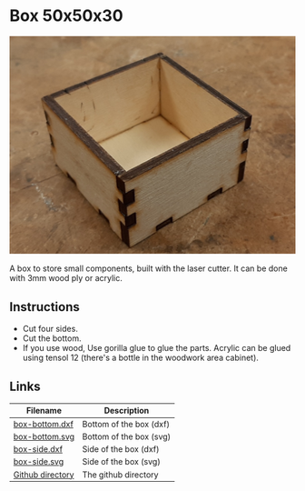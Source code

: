 # Box 50x50x30

![ScreenShot](box-50x50x30.jpg)

A box to store small components, built with the laser cutter. It can be done with 3mm wood ply or acrylic.

## Instructions

- Cut four sides.
- Cut the bottom.
- If you use wood, Use gorilla glue to glue the parts. Acrylic can be glued using tensol 12 (there's a bottle in the woodwork area cabinet).

## Links

Filename                                                     | Description
--------                                                     | -----------
[box-bottom.dxf]({{site.gh_project_baseurl}}/box-50x50x30/box-bottom.dxf) | Bottom of the box (dxf)
[box-bottom.svg]({{site.gh_project_baseurl}}/box-50x50x30/box-bottom.svg) | Bottom of the box (svg)
[box-side.dxf]({{site.gh_project_baseurl}}/box-50x50x30/box-side.dxf) | Side of the box (dxf)
[box-side.svg]({{site.gh_project_baseurl}}/box-50x50x30/box-side.svg) | Side of the box (svg)
[Github directory]({{site.gh_project_baseurl}}/box-50x50x30/) | The github directory

